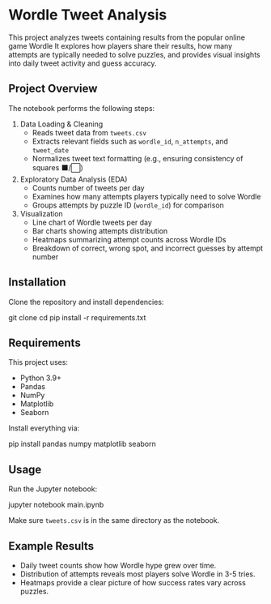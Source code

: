 # Wordle Tweet Analysis

This project analyzes tweets containing results from the popular online
game Wordle
It explores how players share their results, how many attempts are
typically needed to solve puzzles, and provides visual insights into
daily tweet activity and guess accuracy.



## Project Overview

The notebook performs the following steps:

1.  Data Loading & Cleaning
    -   Reads tweet data from `tweets.csv`
    -   Extracts relevant fields such as `wordle_id`, `n_attempts`, and
        `tweet_date`
    -   Normalizes tweet text formatting (e.g., ensuring consistency of
        squares ⬛/⬜)
2.  Exploratory Data Analysis (EDA)
    -   Counts number of tweets per day
    -   Examines how many attempts players typically need to solve
        Wordle
    -   Groups attempts by puzzle ID (`wordle_id`) for comparison
3.  Visualization
    -   Line chart of Wordle tweets per day
    -   Bar charts showing attempts distribution
    -   Heatmaps summarizing attempt counts across Wordle IDs
    -   Breakdown of correct, wrong spot, and incorrect guesses by
       attempt number



## Installation

Clone the repository and install dependencies:


git clone <your-repo-url>
cd <your-repo-folder>
pip install -r requirements.txt




## Requirements

This project uses:

-   Python 3.9+
-   Pandas
-   NumPy
-   Matplotlib
-   Seaborn

Install everything via:


pip install pandas numpy matplotlib seaborn




## Usage

Run the Jupyter notebook:


jupyter notebook main.ipynb


Make sure `tweets.csv` is in the same directory as the notebook.



## Example Results

-   Daily tweet counts show how Wordle hype grew over time.
-   Distribution of attempts reveals most players solve Wordle in
    3-5 tries.
-   Heatmaps provide a clear picture of how success rates vary
    across puzzles.



